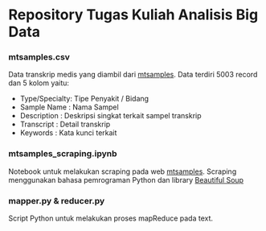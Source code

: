 # Repository Tugas Kuliah Analisis Big Data

### mtsamples.csv
Data transkrip medis yang diambil dari [mtsamples](https://www.mtsamples.com). Data terdiri 5003 record dan 5 kolom yaitu:
* Type/Specialty: Tipe Penyakit / Bidang
* Sample Name	: Nama Sampel
* Description : Deskripsi singkat terkait sampel transkrip	
* Transcript : Detail transkrip
* Keywords : Kata kunci terkait

### mtsamples_scraping.ipynb
Notebook untuk melakukan scraping pada web [mtsamples](https://www.mtsamples.com). 
Scraping menggunakan bahasa pemrograman Python dan library [Beautiful Soup](https://beautiful-soup-4.readthedocs.io/en/latest/#) 

### mapper.py & reducer.py
Script Python untuk melakukan proses mapReduce pada text.
